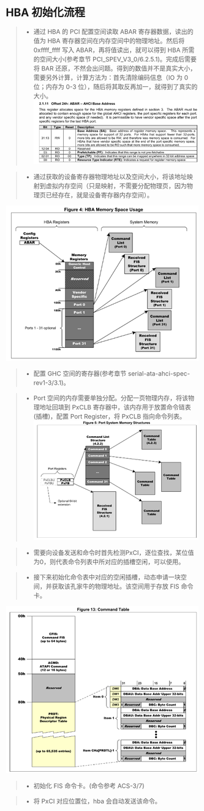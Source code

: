 # HBA 初始化流程

<font size = 3>

>- 通过 HBA 的 PCI 配置空间读取 ABAR 寄存器数据，读出的值为 HBA 寄存器空间在内存空间中的物理地址。然后将 0xffff_ffff 写入 ABAR，再将值读出，就可以得到 HBA 所需的空间大小(参考章节 PCI_SPEV_V3_0/6.2.5.1)。完成后需要将 BAR 还原，不然会出问题。得到的数值并不是真实大小，需要另外计算，计算方法为：首先清除编码信息（IO 为 0 位；内存为 0-3 位），随后将其取反再加一，就得到了真实的大小。
![ABAR 寄存器](./img/ABAR.png)

>- 通过获取的设备寄存器物理地址以及空间大小，将该地址映射到虚拟内存空间（只是映射，不需要分配物理页，因为物理页已经存在，就是设备寄存器内存空间）。

![HBA 内存布局](./img/hba%20memory%20space.png)

>- 配置 GHC 空间的寄存器(参考章节 serial-ata-ahci-spec-rev1-3/3.1)。

>- Port 空间的内存需要单独分配。分配一页物理内存，将该物理地址回填到 PxCLB 寄存器中，该内存用于放置命令链表(插槽)，配置 Port Register，将 PxCLB 指向命令列表。
![Port system space](./img/port%20system%20memory%20struct.png)

>- 需要向设备发送和命令时首先检测PxCI，逐位查找，某位值为0，则代表命令列表中所对应的插槽空闲，可以使用。

>- 接下来初始化命令表中对应的空闲插槽，动态申请一块空间，并获取该孔家牛的物理地址。该空间用于存放 FIS 命令卡。

![FIS 命令卡格式](./img/command%20table.png)

>- 初始化 FIS 命令卡。(命令参考 ACS-3/7)

>- 将 PxCI 对应位置位，hba 会自动发送该命令。

</font>